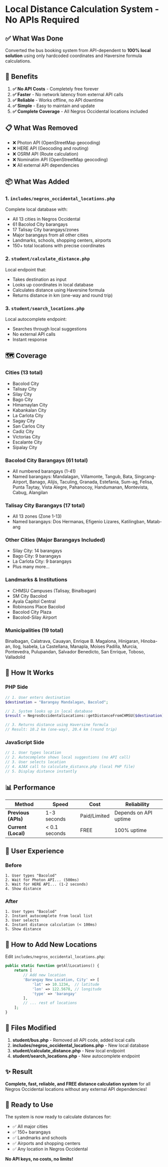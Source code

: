 # Local Distance Calculation System - No APIs Required

## ✅ What Was Done

Converted the bus booking system from API-dependent to **100% local solution** using only hardcoded coordinates and Haversine formula calculations.

## 🎯 Benefits

1. **✅ No API Costs** - Completely free forever
2. **✅ Faster** - No network latency from external API calls
3. **✅ Reliable** - Works offline, no API downtime
4. **✅ Simple** - Easy to maintain and update
5. **✅ Complete Coverage** - All Negros Occidental locations included

## 📋 What Was Removed

- ❌ Photon API (OpenStreetMap geocoding)
- ❌ HERE API (Geocoding and routing)
- ❌ OSRM API (Route calculation)
- ❌ Nominatim API (OpenStreetMap geocoding)
- ❌ All external API dependencies

## 📦 What Was Added

### 1. **`includes/negros_occidental_locations.php`**
Complete local database with:
- All 13 cities in Negros Occidental
- 61 Bacolod City barangays
- 17 Talisay City barangays/zones
- Major barangays from all other cities
- Landmarks, schools, shopping centers, airports
- 150+ total locations with precise coordinates

### 2. **`student/calculate_distance.php`**
Local endpoint that:
- Takes destination as input
- Looks up coordinates in local database
- Calculates distance using Haversine formula
- Returns distance in km (one-way and round trip)

### 3. **`student/search_locations.php`**
Local autocomplete endpoint:
- Searches through local suggestions
- No external API calls
- Instant response

## 🗺️ Coverage

### Cities (13 total)
- Bacolod City
- Talisay City
- Silay City
- Bago City
- Himamaylan City
- Kabankalan City
- La Carlota City
- Sagay City
- San Carlos City
- Cadiz City
- Victorias City
- Escalante City
- Sipalay City

### Bacolod City Barangays (61 total)
- All numbered barangays (1-41)
- Named barangays: Mandalagan, Villamonte, Tangub, Bata, Singcang-Airport, Banago, Alijis, Taculing, Granada, Estefania, Sum-ag, Felisa, Punta Taytay, Vista Alegre, Pahanocoy, Handumanan, Montevista, Cabug, Alangilan

### Talisay City Barangays (17 total)
- All 13 zones (Zone 1-13)
- Named barangays: Dos Hermanas, Efigenio Lizares, Katilingban, Matab-ang

### Other Cities (Major Barangays Included)
- Silay City: 14 barangays
- Bago City: 9 barangays
- La Carlota City: 9 barangays
- Plus many more...

### Landmarks & Institutions
- CHMSU Campuses (Talisay, Binalbagan)
- SM City Bacolod
- Ayala Capitol Central
- Robinsons Place Bacolod
- Bacolod City Plaza
- Bacolod-Silay Airport

### Municipalities (19 total)
Binalbagan, Calatrava, Cauayan, Enrique B. Magalona, Hinigaran, Hinoba-an, Ilog, Isabela, La Castellana, Manapla, Moises Padilla, Murcia, Pontevedra, Pulupandan, Salvador Benedicto, San Enrique, Toboso, Valladolid

## 🔧 How It Works

### PHP Side
```php
// 1. User enters destination
$destination = "Barangay Mandalagan, Bacolod";

// 2. System looks up in local database
$result = NegrosOccidentalLocations::getDistanceFromCHMSU($destination);

// 3. Returns distance using Haversine formula
// Result: 10.2 km (one-way), 20.4 km (round trip)
```

### JavaScript Side
```javascript
// 1. User types location
// 2. Autocomplete shows local suggestions (no API call)
// 3. User selects location
// 4. AJAX call to calculate_distance.php (local PHP file)
// 5. Display distance instantly
```

## 📊 Performance

| Method | Speed | Cost | Reliability |
|--------|-------|------|-------------|
| **Previous (APIs)** | 1-3 seconds | Paid/Limited | Depends on API uptime |
| **Current (Local)** | < 0.1 seconds | FREE | 100% uptime |

## 🎨 User Experience

### Before
```
1. User types "Bacolod"
2. Wait for Photon API... (500ms)
3. Wait for HERE API... (1-2 seconds)
4. Show distance
```

### After
```
1. User types "Bacolod"
2. Instant autocomplete from local list
3. User selects
4. Instant distance calculation (< 100ms)
5. Show distance
```

## 🔄 How to Add New Locations

Edit `includes/negros_occidental_locations.php`:

```php
public static function getAllLocations() {
    return [
        // Add new location
        'Barangay New Location, City' => [
            'lat' => 10.1234,  // latitude
            'lon' => 122.5678, // longitude
            'type' => 'barangay'
        ],
        // ... rest of locations
    ];
}
```

## 📝 Files Modified

1. **student/bus.php** - Removed all API code, added local calls
2. **includes/negros_occidental_locations.php** - New local database
3. **student/calculate_distance.php** - New local endpoint
4. **student/search_locations.php** - New autocomplete endpoint

## ✨ Result

**Complete, fast, reliable, and FREE distance calculation system** for all Negros Occidental locations without any external API dependencies!

## 🚀 Ready to Use

The system is now ready to calculate distances for:
- ✅ All major cities
- ✅ 150+ barangays
- ✅ Landmarks and schools
- ✅ Airports and shopping centers
- ✅ Any location in Negros Occidental

**No API keys, no costs, no limits!**








